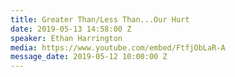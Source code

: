 ```yaml
---
title: Greater Than/Less Than...Our Hurt
date: 2019-05-13 14:58:00 Z
speaker: Ethan Harrington
media: https://www.youtube.com/embed/FtfjObLaR-A
message_date: 2019-05-12 10:00:00 Z
---
```


